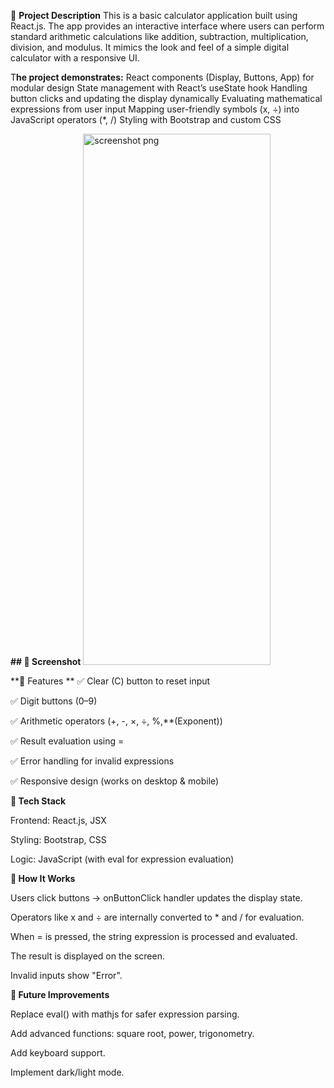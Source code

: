 🔹 **Project Description**
This is a basic calculator application built using React.js. The app provides an interactive interface where users can perform standard arithmetic calculations like addition, subtraction, multiplication, division, and modulus. It mimics the look and feel of a simple digital calculator with a responsive UI.

T**he project demonstrates:**
React components (Display, Buttons, App) for modular design
State management with React’s useState hook
Handling button clicks and updating the display dynamically
Evaluating mathematical expressions from user input
Mapping user-friendly symbols (x, ÷) into JavaScript operators (*, /)
Styling with Bootstrap and custom CSS

**## 📸 Screenshot**
<img width="300" height="850" alt="screenshot png" src="https://github.com/user-attachments/assets/bbefdc1b-90e6-4683-afe9-17ea96a05b29" />

**🔹 Features
**
✅ Clear (C) button to reset input

✅ Digit buttons (0–9)

✅ Arithmetic operators (+, -, ×, ÷, %,**(Exponent))

✅ Result evaluation using =

✅ Error handling for invalid expressions

✅ Responsive design (works on desktop & mobile)

**🔹 Tech Stack**

Frontend: React.js, JSX

Styling: Bootstrap, CSS

Logic: JavaScript (with eval for expression evaluation)

**🔹 How It Works**

Users click buttons → onButtonClick handler updates the display state.

Operators like x and ÷ are internally converted to * and / for evaluation.

When = is pressed, the string expression is processed and evaluated.

The result is displayed on the screen.

Invalid inputs show "Error".

**🔹 Future Improvements**

Replace eval() with mathjs for safer expression parsing.

Add advanced functions: square root, power, trigonometry.

Add keyboard support.

Implement dark/light mode.
